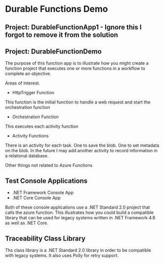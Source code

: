 # Durable Functions Demo

## Project: DurableFunctionApp1 - Ignore this I forgot to remove it from the solution

## Project: DurableFunctionDemo 

The purpose of this function app is to illustrate how you might create a function project that executes one or more functions in a workflow to complete an objective.

Areas of interest. 

- HttpTrigger Function

This function is the initial function to handle a web request and start the orchestration function

- Orchestration Function

This executes each activity function

- Activity Functions

There is an activity for each task. One to save the blob. One to set metadata on the blob. In the future I may add another activity to record information in a relational database.

Other things not related to Azure Functions

## Test Console Applications
- .NET Framework Console App
- .NET Core Console App

Both of these console applications use a .NET Standard 2.0 project that calls the azure function. This illustrates how you could build a compatible library that can be used for legacy systems written in .NET Framework 4.8 as well as .NET Core. 

## Traceability Class Library

Ths class library is a .NET Standard 2.0 library in order to be compatible with legacy systems. It also uses Polly for retry support.

